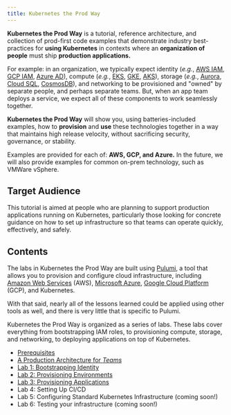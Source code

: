 ```yaml
---
title: Kubernetes the Prod Way
---
```


**Kubernetes the Prod Way** is a tutorial, reference architecture, and collection of prod-first code
examples that demonstrate industry best-practices for **using Kubernetes** in contexts where an
**organization of people** must ship **production applications.**

For example: in an organization, we typically expect identity (_e.g._, [AWS IAM][aws-iam], [GCP
IAM][gcp-iam], [Azure AD][azure-ad]), compute (_e.g._, [EKS][eks], [GKE][gke], [AKS][aks]), storage
(_e.g._, [Aurora][aurora], [Cloud SQL][cloud-sql], [CosmosDB][cosmos-db]), and networking to be
provisioned and "owned" by separate people, and perhaps separate teams. But, when an app team
deploys a service, we expect all of these components to work seamlessly together.

**Kubernetes the Prod Way** will show you, using batteries-included examples, how to **provision**
and **use** these technologies together in a way that maintains high release velocity, without
sacrificing security, governance, or stability.

Examples are provided for each of: **AWS, GCP, and Azure.** In the future, we will also provide
examples for common on-prem technology, such as VMWare vSphere.

## Target Audience

This tutorial is aimed at people who are planning to support production applications running on
Kubernetes, particularly those looking for concrete guidance on how to set up infrastructure so that
teams can operate quickly, effectively, and safely.

## Contents

The labs in Kubernetes the Prod Way are built using [Pulumi][pulumi], a tool that allows you to
provision and configure cloud infrastructure, including [Amazon Web Services][aws] (AWS), [Microsoft
Azure][azure], [Google Cloud Platform][gcp] (GCP), and Kubernetes.

With that said, nearly all of the lessons learned could be applied using other tools as well, and
there is very little that is specific to Pulumi.

Kubernetes the Prod Way is organized as a series of labs. These labs cover everything from
bootstrapping IAM roles, to provisioning compute, storage, and networking, to deploying applications
on top of Kubernetes.

* [Prerequisites](./prerequisites.html)
* [A Production Architecture for _Teams_](./architecture.html)
* [Lab 1: Bootstrapping Identity](./identity.html)
* [Lab 2: Provisioning Environments](./infrastructure.html)
* [Lab 3: Provisioning Applications](./app.html)
* Lab 4: Setting Up CI/CD
* Lab 5: Configuring Standard Kubernetes Infrastructure (coming soon!)
* Lab 6: Testing your infrastructure (coming soon!)


[aws-iam]: https://aws.amazon.com/iam/
[gcp-iam]: https://cloud.google.com/iam/
[azure-ad]: https://azure.microsoft.com/en-us/services/active-directory/

[eks]: https://aws.amazon.com/eks/
[gke]: https://cloud.google.com/kubernetes-engine/
[aks]: https://docs.microsoft.com/en-us/azure/aks/

[aurora]: https://aws.amazon.com/rds/aurora/
[cloud-sql]: https://cloud.google.com/sql/
[cosmos-db]: https://azure.microsoft.com/en-us/services/cosmos-db/

[pulumi]: https://www.pulumi.com/

[aws]: https://aws.amazon.com/
[azure]: https://azure.microsoft.com/en-us/
[gcp]: https://cloud.google.com/
